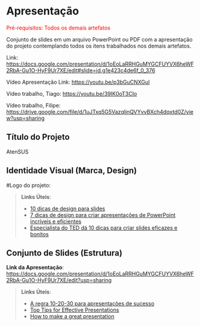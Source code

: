 # Apresentação

<span style="color:red">Pré-requisitos: Todos os demais artefatos</span>

Conjunto de slides em um arquivo PowerPoint ou PDF com a apresentação do projeto contemplando todos os itens trabalhados nos demais artefatos.

Link: https://docs.google.com/presentation/d/1oEoLaRRHGuMYGCFUYVX6heWF2RbA-Gu1O-HyF9Ur7XE/edit#slide=id.g1e423c4de6f_0_376

Vídeo Apresentação Link: https://youtu.be/p3bGuCNXGuI

Vídeo trabalho, Tiago: https://youtu.be/39IK0oT3CIo

Vídeo trabalho, Filipe: https://drive.google.com/file/d/1uJTxq5G5VazqlinQVYvvBXch4dqxtd0Z/view?usp=sharing

## Título do Projeto

AtenSUS

## Identidade Visual (Marca, Design)

#Logo do projeto:

> **Links Úteis**:
> - [10 dicas de design para slides](https://rockcontent.com/blog/design-para-slides/)
> - [7 dicas de design para criar apresentações de PowerPoint incríveis e eficientes](https://www.shutterstock.com/pt/blog/7-dicas-de-design-para-criar-apresentacoes-de-powerpoint-incriveis-e-eficientes)
> - [Especialista do TED dá 10 dicas para criar slides eficazes e bonitos](https://soap.com.br/blog/especialista-do-ted-da-10-dicas-para-criar-slides-eficazes-e-bonitos)

## Conjunto de Slides (Estrutura)


 **Link da Apresentação**:
 https://docs.google.com/presentation/d/1oEoLaRRHGuMYGCFUYVX6heWF2RbA-Gu1O-HyF9Ur7XE/edit?usp=sharing
> **Links Úteis**:
> - [A regra 10-20-30 para apresentações de sucesso](https://revistapegn.globo.com/Noticias/noticia/2014/07/regra-10-20-30-para-apresentacoes-de-sucesso.html)
> - [Top Tips for Effective Presentations](https://www.skillsyouneed.com/present/presentation-tips.html)
> - [How to make a great presentation](https://www.ted.com/playlists/574/how_to_make_a_great_presentation)
